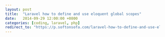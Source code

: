 ```yaml
---
layout: post
title:  "Laravel how to define and use eloquent global scopes"
date:   2014-09-29 12:00:00 +0800
categories: [coding, laravel, php]
redirect_to: "https://p.softonsofa.com/laravel-how-to-define-and-use-eloquent-global-scopes/"
---
```

